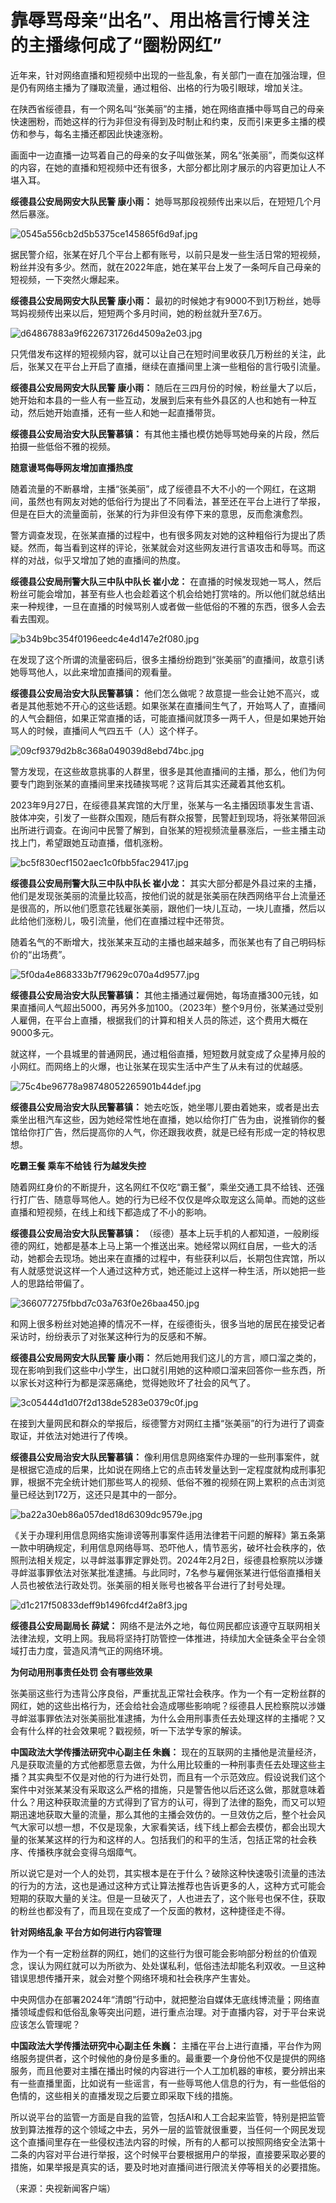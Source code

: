 # 靠辱骂母亲“出名”、用出格言行博关注的主播缘何成了“圈粉网红”

近年来，针对网络直播和短视频中出现的一些乱象，有关部门一直在加强治理，但是仍有网络主播为了赚取流量，通过粗俗、出格的行为吸引眼球，增加关注。

在陕西省绥德县，有一个网名叫“张美丽”的主播，她在网络直播中辱骂自己的母亲快速圈粉，而她这样的行为非但没有得到及时制止和约束，反而引来更多主播的模仿和参与，每名主播还都因此快速涨粉。

画面中一边直播一边骂着自己的母亲的女子叫做张某，网名“张美丽”，而类似这样的内容，在她的直播和短视频中还有很多，大部分都比刚才展示的内容更加让人不堪入耳。

**绥德县公安局网安大队民警 康小雨：** 她辱骂那段视频传出来以后，在短短几个月然后暴涨。

![0545a556cb2d5b5375ce145865f6d9af.jpg](https://raw.githubusercontent.com/qqhsx/qqnews_image/main/2024/03/20/靠辱骂母亲“出名”、用出格言行博关注的主播缘何成了“圈粉网红”/0545a556cb2d5b5375ce145865f6d9af.jpg)

据民警介绍，张某在好几个平台上都有账号，以前只是发一些生活日常的短视频，粉丝并没有多少。然而，就在2022年底，她在某平台上发了一条呵斥自己母亲的短视频，一下突然火爆起来。

**绥德县公安局网安大队民警 康小雨：** 最初的时候她才有9000不到1万粉丝，她辱骂妈视频传出来以后，短短两个多月时间，她的粉丝就升至7.6万。

![d64867883a9f6226731726d4509a2e03.jpg](https://raw.githubusercontent.com/qqhsx/qqnews_image/main/2024/03/20/靠辱骂母亲“出名”、用出格言行博关注的主播缘何成了“圈粉网红”/d64867883a9f6226731726d4509a2e03.jpg)

只凭借发布这样的短视频内容，就可以让自己在短时间里收获几万粉丝的关注，此后，张某又在平台上开启了直播，继续在直播间里上演一些粗俗的言行吸引流量。

**绥德县公安局网安大队民警 康小雨：**
随后在三四月份的时候，粉丝量大了以后，她开始和本县的一些人有一些互动，发展到后来有些外县区的人也和她有一种互动，然后她开始直播，还有一些人和她一起直播带货。

**绥德县公安局治安大队民警慕镇：** 有其他主播也模仿她辱骂她母亲的片段，然后拍摄一些低俗不雅的视频。

**随意谩骂侮辱网友增加直播热度**

随着流量的不断暴增，主播“张美丽”，成了绥德县不大不小的一个网红，在这期间，虽然也有网友对她的低俗行为提出了不同看法，甚至还在平台上进行了举报，但是在巨大的流量面前，张某的行为非但没有停下来的意思，反而愈演愈烈。

警方调查发现，在张某直播的过程中，也有很多网友对她的这种粗俗行为提出了质疑。然而，每当看到这样的评论，张某就会对这些网友进行言语攻击和辱骂。而这样的对战，似乎又增加了她的直播间的热度。

**绥德县公安局刑警大队三中队中队长 崔小龙：**
在直播的时候发现她一骂人，然后粉丝可能会增加，甚至有些人也会趁着这个机会给她打赏啥的。所以他们就总结出来一种规律，一旦在直播的时候骂别人或者做一些低俗的不雅的东西，很多人会去看去围观。

![b34b9bc354f0196eedc4e4d147e2f080.jpg](https://raw.githubusercontent.com/qqhsx/qqnews_image/main/2024/03/20/靠辱骂母亲“出名”、用出格言行博关注的主播缘何成了“圈粉网红”/b34b9bc354f0196eedc4e4d147e2f080.jpg)

在发现了这个所谓的流量密码后，很多主播纷纷跑到“张美丽”的直播间，故意引诱她辱骂他人，以此来增加直播间的观看量。

**绥德县公安局治安大队民警慕镇：**
他们怎么做呢？故意提一些会让她不高兴，或者是其他惹她不开心的这些话题。如果张某在直播间生气了，开始骂人了，直播间的人气会翻倍，如果正常直播的话，可能直播间就顶多一两千人，但是如果她开始骂人的时候，直播间人气四五千（人）这个样子。

![09cf9379d2b8c368a049039d8ebd74bc.jpg](https://raw.githubusercontent.com/qqhsx/qqnews_image/main/2024/03/20/靠辱骂母亲“出名”、用出格言行博关注的主播缘何成了“圈粉网红”/09cf9379d2b8c368a049039d8ebd74bc.jpg)

警方发现，在这些故意挑事的人群里，很多是其他直播间的主播，那么，他们为何要专门跑到张某的直播间里来找碴挨骂呢？这背后其实还藏着其他玄机。

2023年9月27日，在绥德县某宾馆的大厅里，张某与一名主播因琐事发生言语、肢体冲突，引发了一些群众围观，随后有群众报警，民警赶到现场，将张某带回派出所进行调查。在询问中民警了解到，自张某的短视频流量暴涨后，一些主播主动找上门，希望跟她互动直播，借机涨粉。

![bc5f830ecf1502aec1c0fbb5fac29417.jpg](https://raw.githubusercontent.com/qqhsx/qqnews_image/main/2024/03/20/靠辱骂母亲“出名”、用出格言行博关注的主播缘何成了“圈粉网红”/bc5f830ecf1502aec1c0fbb5fac29417.jpg)

**绥德县公安局刑警大队三中队中队长 崔小龙：**
其实大部分都是外县过来的主播，他们是发现张美丽的流量比较高，按他们说的就是张美丽在陕西网络平台上流量还是很高的，所以他们愿意花钱雇张美丽，跟他们一块儿互动，一块儿直播，然后以此给他们涨粉儿，吸引流量，他们在直播过程中还带货。

随着名气的不断增大，找张某来互动的主播也越来越多，而张某也有了自己明码标价的“出场费”。

![5f0da4e868333b7f79629c070a4d9577.jpg](https://raw.githubusercontent.com/qqhsx/qqnews_image/main/2024/03/20/靠辱骂母亲“出名”、用出格言行博关注的主播缘何成了“圈粉网红”/5f0da4e868333b7f79629c070a4d9577.jpg)

**绥德县公安局治安大队民警慕镇：**
其他主播通过雇佣她，每场直播300元钱，如果直播间人气超出5000，再另外多加100。（2023年）整个9月份，张某通过受别人雇佣，在平台上直播，根据我们的计算和相关人员的陈述，这个费用大概在9000多元。

就这样，一个县城里的普通网民，通过粗俗直播，短短数月就变成了众星捧月般的小网红。而网络上的火爆，也让张某在现实生活中产生了从未有过的优越感。

![75c4be96778a98748052265901b44def.jpg](https://raw.githubusercontent.com/qqhsx/qqnews_image/main/2024/03/20/靠辱骂母亲“出名”、用出格言行博关注的主播缘何成了“圈粉网红”/75c4be96778a98748052265901b44def.jpg)

**绥德县公安局治安大队民警慕镇：**
她去吃饭，她坐哪儿要由着她来，或者是出去乘坐出租汽车这些，因为她经常性地在直播，她以给你打广告为由，说推销你的餐馆给你打广告，然后提高你的人气，你还跟我收费，就是已经有形成一定的特权思想。

**吃霸王餐 乘车不给钱 行为越发失控**

随着网红身价的不断提升，这名网红不仅吃“霸王餐”，乘坐交通工具不给钱、还强行打广告、随意辱骂他人。她的行为已经不仅仅是哗众取宠这么简单。而她的这些直播和短视频，在线上和线下都造成了不小的影响。

**绥德县公安局治安大队民警慕镇：**
（绥德）基本上玩手机的人都知道，一般刷绥德的网红，她都是基本上马上第一个推送出来。她经常以网红自居，一些大的活动，她都会去现场。她出来在直播的过程中，有些获利以后，长期包住宾馆，所以有人就感觉说这样一个人通过这种方式，她还能过上这样一种生活，所以她把一些人的思路给带偏了。

![366077275fbbd7c03a763f0e26baa450.jpg](https://raw.githubusercontent.com/qqhsx/qqnews_image/main/2024/03/20/靠辱骂母亲“出名”、用出格言行博关注的主播缘何成了“圈粉网红”/366077275fbbd7c03a763f0e26baa450.jpg)

和网上很多粉丝对她追捧的情况不一样，在绥德街头，很多当地的居民在接受记者采访时，纷纷表示了对张某这种行为的反感和不解。

**绥德县公安局网安大队民警 康小雨：**
然后她用我们这儿的方言，顺口溜之类的，现在影响到我们这些中小学生，出口就引用她的这种顺口溜来回答你一些东西，所以家长对这种行为都是深恶痛绝，觉得她败坏了社会的风气了。

![3c05444d1d07f2d138de5283e0379c0f.jpg](https://raw.githubusercontent.com/qqhsx/qqnews_image/main/2024/03/20/靠辱骂母亲“出名”、用出格言行博关注的主播缘何成了“圈粉网红”/3c05444d1d07f2d138de5283e0379c0f.jpg)

在接到大量网民和群众的举报后，绥德警方对网红主播“张美丽”的行为进行了调查取证，并依法对她进行了传唤。

**绥德县公安局治安大队民警慕镇：**
像利用信息网络案件办理的一些刑事案件，就是根据它造成的后果，比如说在网络上它的点击转发量达到一定程度就构成刑事犯罪，根据不完全统计她们那些骂人的视频、低俗不雅的视频在网上累积的点击浏览量已经达到172万，这还只是其中的一部分。

![ba22a30eb86a057ded18d6309dc9579e.jpg](https://raw.githubusercontent.com/qqhsx/qqnews_image/main/2024/03/20/靠辱骂母亲“出名”、用出格言行博关注的主播缘何成了“圈粉网红”/ba22a30eb86a057ded18d6309dc9579e.jpg)

《关于办理利用信息网络实施诽谤等刑事案件适用法律若干问题的解释》第五条第一款中明确规定，利用信息网络辱骂、恐吓他人，情节恶劣，破坏社会秩序的，依照刑法相关规定，以寻衅滋事罪定罪处罚。2024年2月2日，绥德县检察院以涉嫌寻衅滋事罪依法对张某批准逮捕。与此同时，7名参与雇佣张某进行低俗直播相关人员也被依法行政处罚。张美丽的相关账号也被各平台进行了封号处理。

![d1c217f50833deff9b1496fcd4f2a8f3.jpg](https://raw.githubusercontent.com/qqhsx/qqnews_image/main/2024/03/20/靠辱骂母亲“出名”、用出格言行博关注的主播缘何成了“圈粉网红”/d1c217f50833deff9b1496fcd4f2a8f3.jpg)

**绥德县公安局副局长 薛斌：**
网络不是法外之地，每位网民都应该遵守互联网相关法律法规，文明上网。我局将坚持打防管控一体推进，持续加大全链条全平台全领域打击力度，营造风清气正的网络环境。

**为何动用刑事责任处罚 会有哪些效果**

张美丽这些行为违背公序良俗，严重扰乱正常社会秩序。作为一个有一定粉丝群的网红，她的这些出格行为，还会给社会造成哪些影响呢？绥德县人民检察院以涉嫌寻衅滋事罪依法对张美丽批准逮捕，为什么会用刑事责任去处理这样的主播呢？又会有什么样的社会效果呢？戳视频，听一下法学专家的解读。

**中国政法大学传播法研究中心副主任 朱巍：**
现在的互联网的主播他是流量经济，凡是获取流量的方式他都愿意去做，为什么用比较重的一种刑事责任去处理这些主播？其实典型不仅是对他的行为进行处罚，而且有一个示范效应。假设说我们这个案件中对张某某没有采取这么严格的措施，只是警告他以后还这么做，那就意味着什么？用这种获取流量的方式得到了官方的认可，得到了法律的豁免，而又可以短期迅速地获取大量的流量，那么其他的主播会效仿的。一旦效仿之后，整个社会风气大家可以想一想，不仅是现象，大家看笑话，线下线上都会去模仿，都会出现大量的张某某这样的行为和这样的人。包括我们的和平的生活，包括正常的社会秩序、传播秩序就会变得乌烟瘴气。

所以说它是对一个人的处罚，其实根本是在于什么？破除这种快速吸引流量的违法的行为的方法，这也是通过这种方式让算法推荐也告诉更多的人，这种方式可能会短期的获取大量的关注。但是一旦破灭了，人也进去了，这个账号也保不住，获取的粉丝也都没有了，而且现在变成了一个反面的教材，这种捷径走不得。

**针对网络乱象 平台方如何进行内容管理**

作为一个有一定粉丝群的网红，她们的这些行为很可能会影响部分粉丝的价值观念，误认为网红就可以为所欲为、处处谋私利，低俗违法却能名利双收。一旦这种错误思想传播开来，就会对整个网络环境和社会秩序产生害处。

中央网信办在部署2024年“清朗”行动中，就把整治自媒体无底线博流量；网络直播领域虚假和低俗乱象等突出问题，进行重点治理。对于直播内容，对于平台来说应该怎么管理呢？

**中国政法大学传播法研究中心副主任 朱巍：**
主播在平台上进行直播，平台作为网络服务提供者，这个时候他的身份是多重的。最重要一个身份他不仅是提供的网络服务，而且他要对主播在播出时候的内容进行一个人工加机器的审核，要分辨出来有一些直播里面，比如说有一些谣言，有一些辱骂他人信息的行为，有一些低俗的色情的，这些相关的直播发现之后要立即采取下线的措施。

所以说平台的监管一方面是自我的监管，包括AI和人工合起来监管，特别是把监管放到算法推荐的这个领域之中去，另外一层的监管就很重要，当任何一个网民发现这个直播间里存在一些侵权违法内容的时候，所有的人都可以按照网络安全法第十二条的内容对平台进行举报，这个时候平台要根据用户的举报，直接要采取必要的措施，如果举报是真实的话，要及时地对直播间进行限流关停等相关的必要措施。

（来源：央视新闻客户端）

